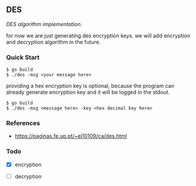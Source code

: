 ## DES

*DES algorithm implementation.*

for now we are just generating des encryption keys. we will add encryption and
decryption algorithm in the future.


### Quick Start

```console
$ go build
$ ./des -msg <your message here> 
```

providing a hex encryption key is optional, because the program can already
generate encryption key and it will be logged in the stdout.

```console
$ go build
$ ./des -msg <message here> -key <hex decimal key here>
```



### References

- https://paginas.fe.up.pt/~ei10109/ca/des.html



### Todo

- [X] encryption

- [ ] decryption
